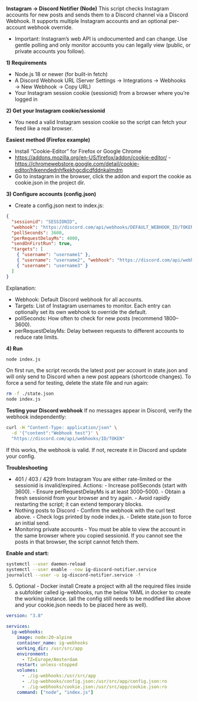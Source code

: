 **Instagram → Discord Notifier (Node)**
This script checks Instagram accounts for new posts and sends them to a Discord channel via a Discord Webhook.
It supports multiple Instagram accounts and an optional per-account webhook override.

- Important: Instagram’s web API is undocumented and can change. Use gentle polling and only monitor accounts you can legally view (public, or private accounts you follow).

**1) Requirements**
- Node.js 18 or newer (for built-in fetch)
- A Discord Webhook URL (Server Settings → Integrations → Webhooks → New Webhook → Copy URL)
- Your Instagram session cookie (sessionid) from a browser where you’re logged in

**2) Get your Instagram cookie/sessionid**
- You need a valid Instagram session cookie so the script can fetch your feed like a real browser.

**Easiest method (Firefox example)**
- Install “Cookie-Editor” for Firefox or Google Chrome
- https://addons.mozilla.org/en-US/firefox/addon/cookie-editor/ - https://chromewebstore.google.com/detail/cookie-editor/hlkenndednhfkekhgcdicdfddnkalmdm
- Go to instagram in the browser, click the addon and export the cookie as cookie.json in the project dir.

**3) Configure accounts (config.json)**
- Create a config.json next to index.js:
```json
{
  "sessionid": "SESSIONID",
  "webhook": "https://discord.com/api/webhooks/DEFAULT_WEBHOOK_ID/TOKEN",
  "pollSeconds": 3600,
  "perRequestDelayMs": 4000,
  "sendOnFirstRun": true,
  "targets": [
    { "username": "username1" },
    { "username": "username2", "webhook": "https://discord.com/api/webhooks/ALT_WEBHOOK_ID/TOKEN" },
    { "username": "username3" }
  ]
}
```
Explanation:
- Webhook: Default Discord webhook for all accounts.
- Targets: List of Instagram usernames to monitor.
  Each entry can optionally set its own webhook to override the default.
- pollSeconds: How often to check for new posts (recommend 1800–3600).
- perRequestDelayMs: Delay between requests to different accounts to reduce rate limits.

**4) Run**
```bash
node index.js
```
On first run, the script records the latest post per account in state.json and will only send to Discord when a new post appears (shortcode changes).
To force a send for testing, delete the state file and run again:
```bash
rm -f ./state.json
node index.js
```

**Testing your Discord webhook**
If no messages appear in Discord, verify the webhook independently:
```bash
curl -H "Content-Type: application/json" \
  -d '{"content":"Webhook test"}' \
  "https://discord.com/api/webhooks/ID/TOKEN"
```
If this works, the webhook is valid. If not, recreate it in Discord and update your config.

**Troubleshooting**
- 401 / 403 / 429 from Instagram
You are either rate-limited or the sessionid is invalid/expired.
Actions:
        - Increase pollSeconds (start with 3600).
        - Ensure perRequestDelayMs is at least 3000–5000.
        - Obtain a fresh sessionid from your browser and try again.
        - Avoid rapidly restarting the script; it can extend temporary blocks.
- Nothing posts to Discord
        - Confirm the webhook with the curl test above.
        - Check logs printed by node index.js.
        - Delete state.json to force an initial send.
- Monitoring private accounts
        - You must be able to view the account in the same browser where you copied sessionid. If you cannot see the posts in that browser, the script cannot fetch them.

**Enable and start:**
```bash
systemctl --user daemon-reload
systemctl --user enable --now ig-discord-notifier.service
journalctl --user -u ig-discord-notifier.service -f
```

5) Optional - Docker install
Create a project with all the required files inside a subfolder called ig-webhooks, run the below YAML in docker to create the working instance. (all the config still needs to be modified like above and your cookie.json needs to be placed here as well).
```yaml
version: "3.8"

services:
  ig-webhooks:
    image: node:20-alpine
    container_name: ig-webhooks
    working_dir: /usr/src/app
    environment:
      - TZ=Europe/Amsterdam
    restart: unless-stopped
    volumes:
      - ./ig-webhooks:/usr/src/app
      - ./ig-webhooks/config.json:/usr/src/app/config.json:ro
      - ./ig-webhooks/cookie.json:/usr/src/app/cookie.json:ro
    command: ["node", "index.js"]
```


